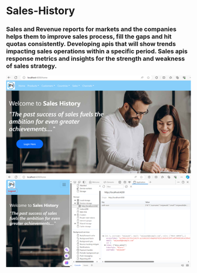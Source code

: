 # Sales-History
### Sales and Revenue reports for markets and the companies helps them to improve sales process, fill the gaps and hit quotas consistently. Developing apis that will show trends impacting sales operations within a specific period. Sales apis response metrics and insights for the strength and weakness of sales strategy.
![Home Page](https://github.com/omjawade/Sales-History/blob/main/Screenshot%202024-01-16%20122655.png)
![Authentication Session storage](https://github.com/omjawade/Sales-History/blob/main/Screenshot%202024-01-16%20122837.png)
